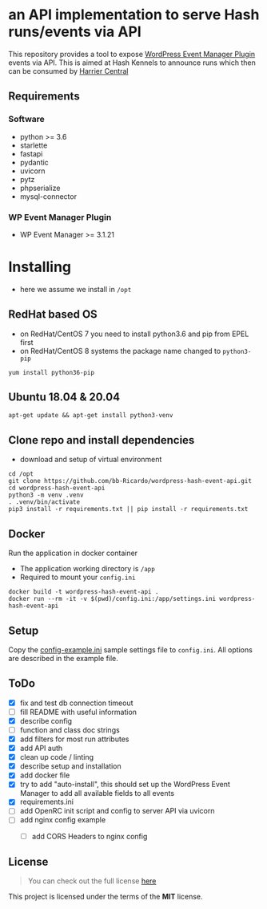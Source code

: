 # an API implementation to serve Hash runs/events via API

This repository provides a tool to expose
[WordPress Event Manager Plugin](https://wordpress.org/plugins/wp-event-manager/) events via API.
This is aimed at Hash Kennels to announce runs which then can be consumed
by [Harrier Central](https://www.harriercentral.com)

## Requirements
### Software
* python >= 3.6
* starlette
* fastapi
* pydantic
* uvicorn
* pytz
* phpserialize
* mysql-connector

### WP Event Manager Plugin
* WP Event Manager >= 3.1.21

# Installing
* here we assume we install in ```/opt```

## RedHat based OS
* on RedHat/CentOS 7 you need to install python3.6 and pip from EPEL first
* on RedHat/CentOS 8 systems the package name changed to `python3-pip`
```
yum install python36-pip
```

## Ubuntu 18.04 & 20.04
```
apt-get update && apt-get install python3-venv
```

## Clone repo and install dependencies
* download and setup of virtual environment
```
cd /opt
git clone https://github.com/bb-Ricardo/wordpress-hash-event-api.git
cd wordpress-hash-event-api
python3 -m venv .venv
. .venv/bin/activate
pip3 install -r requirements.txt || pip install -r requirements.txt
```

## Docker

Run the application in docker container

* The application working directory is ```/app```
* Required to mount your ```config.ini```

```
docker build -t wordpress-hash-event-api .
docker run --rm -it -v $(pwd)/config.ini:/app/settings.ini wordpress-hash-event-api
```

## Setup
Copy the [config-example.ini](config-example.ini) sample settings file to `config.ini`.
All options are described in the example file.


## ToDo
- [x] fix and test db connection timeout
- [ ] fill README with useful information
- [x] describe config
- [ ] function and class doc strings
- [x] add filters for most run attributes
- [x] add API auth
- [x] clean up code / linting
- [x] describe setup and installation
- [x] add docker file
- [x] try to add "auto-install", this should set up the WordPress Event Manager to add all available fields to all events
- [x] requirements.ini
- [ ] add OpenRC init script and config to server API via uvicorn
- [ ] add nginx config example
  - [ ] add CORS Headers to nginx config




## License
>You can check out the full license [here](LICENSE.txt)

This project is licensed under the terms of the **MIT** license.
